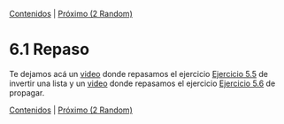 [Contenidos](../Contenidos.md) \| [Próximo (2 Random)](02_Random.md)

# 6.1 Repaso

Te dejamos acá un [video](https://youtu.be/YvbWmM5auFk) donde repasamos el ejercicio [Ejercicio 5.5](../05_Listas/02_IteradoresLista.md#ejercicio-55-invertir-una-lista) de invertir una lista y un [video](https://youtu.be/MuBQB4_Tcyg) donde repasamos el ejercicio [Ejercicio 5.6](../05_Listas/02_IteradoresLista.md#ejercicio-56-propagacion) de propagar.



[Contenidos](../Contenidos.md) \| [Próximo (2 Random)](02_Random.md)

